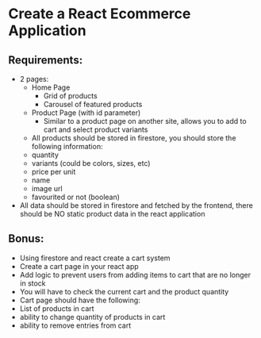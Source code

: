 # Create a React Ecommerce Application

## Requirements:

-   2 pages:
    -   Home Page
        -   Grid of products
        -   Carousel of featured products
    -   Product Page (with id parameter)
        -   Similar to a product page on another site, allows you to add to cart and select product variants
    -   All products should be stored in firestore, you should store the following information:
    -   quantity
    -   variants (could be colors, sizes, etc)
    -   price per unit
    -   name
    -   image url
    -   favourited or not (boolean)
-   All data should be stored in firestore and fetched by the frontend, there should be NO static product data in the react application

## Bonus:

-   Using firestore and react create a cart system
-   Create a cart page in your react app
-   Add logic to prevent users from adding items to cart that are no longer in stock
-   You will have to check the current cart and the product quantity
-   Cart page should have the following:
-   List of products in cart
-   ability to change quantity of products in cart
-   ability to remove entries from cart
